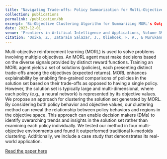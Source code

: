 ```yaml
---
title: "Navigating Trade-offs: Policy Summarization for Multi-Objective Reinforcement Learning"
collection: publications
permalink: /publication/bb
excerpt: 'Bi-Objective Clustering Algorithm for Summarizing MORL's Outputs'
date: 2023-12-01
venue: 'Frontiers in Artifical Intelligence and Applications, Volume 392: ECAI 2024'
citation: 'Osika, Z., Zatarain Salazar, J., Oliehoek, F. A., & Murukannaiah, P. K. (2024). Navigating Trade-offs: Policy Summarization for Multi-Objective Reinforcement Learning. In Frontiers in Artificial Intelligence and Applications, 392: ECAI 2024 (pp. 2919–2926).'
---
```

Multi-objective reinforcement learning (MORL) is used to solve problems involving multiple objectives. An MORL agent must make decisions based on the diverse signals provided by distinct reward functions. Training an MORL agent yields a set of solutions (policies), each presenting distinct trade-offs among the objectives (expected returns). MORL enhances explainability by enabling fine-grained comparisons of policies in the solution set based on their trade-offs as opposed to having a single policy. However, the solution set is typically large and multi-dimensional, where each policy (e.g., a neural network) is represented by its objective values.
We propose an approach for clustering the solution set generated by MORL. By considering both policy behavior and objective values, our clustering method can reveal the relationship between policy behaviors and regions in the objective space. This approach can enable decision makers (DMs) to identify overarching trends and insights in the solution set rather than examining each policy individually. We tested our method in four multi-objective environments and found it outperformed traditional k-medoids clustering. Additionally, we include a case study that demonstrates its real-world application.


[Read the paper here](https://dx.doi.org/10.3233/FAIA240830v)
